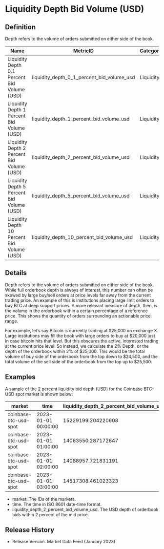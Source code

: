 # Liquidity Depth Bid Volume (USD)

## Definition

Depth refers to the volume of orders submitted on either side of the book.

| Name                                         | MetricID                                          | Category  | Subcategory | Type | Unit | Interval |
| -------------------------------------------- | ------------------------------------------------- | --------- | ----------- | ---- | ---- | -------- |
| Liquidity Depth 0.1 Percent Bid Volume (USD) | liquidity\_depth\_0\_1\_percent\_bid\_volume\_usd | Liquidity | Depth       | Sum  | USD  | 1h       |
| Liquidity Depth 1 Percent Bid Volume (USD)   | liquidity\_depth\_1\_percent\_bid\_volume\_usd    | Liquidity | Depth       | Sum  | USD  | 1h       |
| Liquidity Depth 2 Percent Bid Volume (USD)   | liquidity\_depth\_2\_percent\_bid\_volume\_usd    | Liquidity | Depth       | Sum  | USD  | 1h       |
| Liquidity Depth 5 Percent Bid Volume (USD)   | liquidity\_depth\_5\_percent\_bid\_volume\_usd    | Liquidity | Depth       | Sum  | USD  | 1h       |
| Liquidity Depth 10 Percent Bid Volume (USD)  | liquidity\_depth\_10\_percent\_bid\_volume\_usd   | Liquidity | Depth       | Sum  | USD  | 1h       |

## Details

Depth refers to the volume of orders submitted on either side of the book. While full orderbook depth is always of interest, this number can often be skewed by large buy/sell orders at price levels far away from the current trading price. An example of this is institutions placing large limit orders to buy BTC at deep support prices. A more relevant measure of depth, then, is the volume in the orderbook within a certain percentage of a reference price. This shows the quantity of orders surrounding an actionable price range.

For example, let’s say Bitcoin is currently trading at $25,000 on exchange X. Large institutions may fill the book with large orders to buy at $20,000 just in case bitcoin hits that level. But this obscures the active, interested trading at the current price level. So instead, we calculate the 2% Depth, or the depth of the orderbook within 2% of $25,000. This would be the total volume of buy side of the orderbook from the top down to $24,500, and the total volume of the sell side of the orderbook from the top up to $25,500.

## Examples

A sample of the 2 percent liquidity bid depth (USD) for the Coinbase BTC-USD spot market is shown below:

| market                | time                | liquidity\_depth\_2\_percent\_bid\_volume\_usd |
| --------------------- | ------------------- | ---------------------------------------------- |
| coinbase-btc-usd-spot | 2023-01-01 00:00:00 | 15229199.204220608                             |
| coinbase-btc-usd-spot | 2023-01-01 01:00:00 | 14063550.287172647                             |
| coinbase-btc-usd-spot | 2023-01-01 02:00:00 | 14088957.721831191                             |
| coinbase-btc-usd-spot | 2023-01-01 03:00:00 | 14517308.461023323                             |

* market. The IDs of the markets.
* time. The time in ISO 8601 date-time format.
* liquidity\_depth\_2\_percent\_bid\_volume\_usd. The USD depth of orderbook bids within 2 percent of the mid price.

## Release History

* Release Version. Market Data Feed (January 2023)
